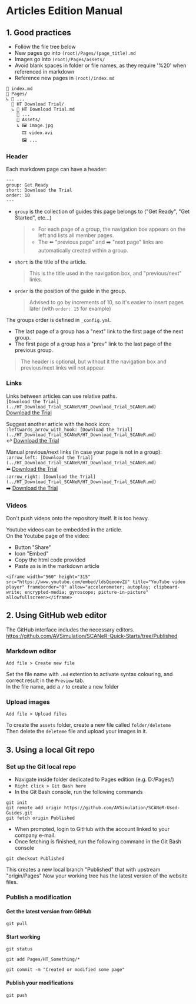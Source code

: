 # Articles Edition Manual

## 1. Good practices

* Follow the file tree below
* New pages go into ```(root)/Pages/(page_title).md```
* Images go into ```(root)/Pages/assets/```
* Avoid blank spaces in folder or file names, as they require '\%20' when referenced in markdown
* Reference new pages in ```(root)/index.md```
```
📄 index.md
📁 Pages/
↳ 📁 ...
  📁 HT Download Trial/
  ↳ 📄 HT Download Trial.md
    📄 ...
    📁 Assets/
    ↳ 🖼️ image.jpg
      🎞️ video.avi
      🖼️ ...
```

### Header

Each markdown page can have a header:
```
---
group: Get Ready
short: Download the Trial
order: 10
---
```
* `group` is the collection of guides this page belongs to ("Get Ready", "Get Started", etc...)
  > * For each page of a group, the navigation box appears on the left and lists all member pages.  
  > * The :arrow_left: "previous page" and :arrow_right: "next page" links are automatically created within a group.
* `short` is the title of the article.
  > This is the title used in the navigation box, and "previous/next" links.
* `order` is the position of the guide in the group.
  > Advised to go by increments of 10, so it's easier to insert pages later (with `order: 15` for example)

The groups order is defined in `_config.yml`.
* The last page of a group has a "next" link to the first page of the next group.
* The first page of a group has a "prev" link to the last page of the previous group.

> The header is optional, but without it the navigation box and previous/next links will not appear.

### Links

Links between articles can use relative paths.  
`[Download the Trial](../HT_Download_Trial_SCANeR/HT_Download_Trial_SCANeR.md)`  
[Download the Trial](./Pages/HT_Download_Trial_SCANeR/HT_Download_Trial_SCANeR.md)

Suggest another article with the hook icon:  
`:leftwards_arrow_with_hook: [Download the Trial](../HT_Download_Trial_SCANeR/HT_Download_Trial_SCANeR.md)`  
:leftwards_arrow_with_hook: [Download the Trial](./Pages/HT_Download_Trial_SCANeR/HT_Download_Trial_SCANeR.md)

Manual previous/next links (in case your page is not in a group):  
`:arrow_left: [Download the Trial](../HT_Download_Trial_SCANeR/HT_Download_Trial_SCANeR.md)`  
:arrow_left: [Download the Trial](./Pages/HT_Download_Trial_SCANeR/HT_Download_Trial_SCANeR.md)  
`:arrow_right: [Download the Trial](../HT_Download_Trial_SCANeR/HT_Download_Trial_SCANeR.md)`  
:arrow_right: [Download the Trial](./Pages/HT_Download_Trial_SCANeR/HT_Download_Trial_SCANeR.md)  

### Videos

Don't push videos onto the repository itself. It is too heavy.

Youtube videos can be embedded in the article.  
On the Youtube page of the video:
* Button "Share"
* Icon "Embed"
* Copy the html code provided
* Paste as is in the markdown article

```<iframe width="560" height="315" src="https://www.youtube.com/embed/ldsQqeoovZU" title="YouTube video player" frameborder="0" allow="accelerometer; autoplay; clipboard-write; encrypted-media; gyroscope; picture-in-picture" allowfullscreen></iframe>```

## 2. Using GitHub web editor

The GitHub interface includes the necessary editors.  
https://github.com/AVSimulation/SCANeR-Quick-Starts/tree/Published

### Markdown editor

```Add file > Create new file```

Set the file name with ```.md``` extention to activate syntax colouring, and correct result in the ```Preview``` tab.  
In the file name, add a ```/``` to create a new folder

### Upload images

```Add file > Upload files```  

To create the ```assets``` folder, create a new file called ```folder/deleteme```  
Then delete the ```deleteme``` file and upload your images in it.

## 3. Using a local Git repo

### Set up the Git local repo

* Navigate inside folder dedicated to Pages edition (e.g. D:/Pages/)
* `Right click > Git Bash here`
* In the Git Bash console, run the following commands
```
git init
git remote add origin https://github.com/AVSimulation/SCANeR-Used-Guides.git
git fetch origin Published
```
* When prompted, login to GitHub with the account linked to your company e-mail.
* Once fetching is finished, run the following command in the Git Bash console
```
git checkout Published
```
This creates a new local branch "Published" that with upstream "origin/Pages"
Now your working tree has the latest version of the website files.

### Publish a modification

#### Get the latest version from GitHub

```
git pull
```

#### Start working
 
```
git status
```
```
git add Pages/HT_Something/*
```
```
git commit -m "Created or modified some page"
```

#### Publish your modifications

```
git push
```
